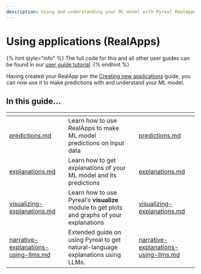 ```yaml
---
description: Using and understanding your ML model with Pyreal RealApps.
---
```


# Using applications (RealApps)

{% hint style="info" %}
The full code for this and all other user guides can be found in our [user guide tutorial](https://github.com/sibyl-dev/pyreal/blob/dev/tutorials/user\_guide.ipynb).
{% endhint %}

Having created your RealApp per the [Creating new applications](../creating-new-applications-realapps.md) guide, you can now use it to make predictions with and understand your ML model.

## In this guide...

<table data-view="cards"><thead><tr><th></th><th></th><th></th><th data-hidden data-card-target data-type="content-ref"></th></tr></thead><tbody><tr><td><a data-mention href="../using-applications-realapps/predictions.md">predictions.md</a></td><td>Learn how to use RealApps to make ML model predictions on input data</td><td></td><td><a href="../using-applications-realapps/predictions.md">predictions.md</a></td></tr><tr><td><a data-mention href="../using-applications-realapps/explanations.md">explanations.md</a></td><td>Learn how to get explanations of your ML model and its predictions</td><td></td><td><a href="../using-applications-realapps/explanations.md">explanations.md</a></td></tr><tr><td><a data-mention href="../using-applications-realapps/visualizing-explanations.md">visualizing-explanations.md</a></td><td>Learn how to use Pyreal's <strong>visualize</strong> module to get plots and graphs of your explanations</td><td></td><td><a href="../using-applications-realapps/visualizing-explanations.md">visualizing-explanations.md</a></td></tr><tr><td><a data-mention href="../using-applications-realapps/narrative-explanations-using-llms.md">narrative-explanations-using-llms.md</a></td><td>Extended guide on using Pyreal to get natural-language explanations using LLMs.</td><td></td><td><a href="../using-applications-realapps/narrative-explanations-using-llms.md">narrative-explanations-using-llms.md</a></td></tr></tbody></table>

